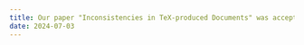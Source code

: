 ```yaml
---
title: Our paper "Inconsistencies in TeX-produced Documents" was accepted at ISSTA 2024.
date: 2024-07-03
---
```


